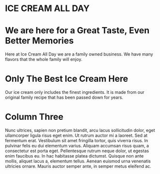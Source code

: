 <!DOCTYPE html>
<html>
<head>
 <title> Ice Cream All Day
  </title>

  <!-- Get Bootstrap from here: http://getbootstrap.com/getting-started/ -->

  <link rel="stylesheet" href="https://maxcdn.bootstrapcdn.com/bootstrap/3.3.7/css/bootstrap.min.css" integrity="sha384-BVYiiSIFeK1dGmJRAkycuHAHRg32OmUcww7on3RYdg4Va+PmSTsz/K68vbdEjh4u" crossorigin="anonymous">
  <link href="https://fonts.googleapis.com/css?family=Amatic+SC|Open+Sans+Condensed:300" rel="stylesheet">
</head>
<body>
  <div class="container">
    <div class="jumbotron text-center">
      <h1> ICE CREAM ALL DAY </h1>
    </div>
  </div>

  <div class="container">
    <div class="row">
      <div class="col-sm-4">
        <h1>We are here for a Great Taste, Even Better Memories </h1>
       Here at Ice Cream All Day we are a family owned business. We have many flavors that the whole family will enjoy.      
     </div>
      <div class="col-sm-4">
        <h1>Only The Best Ice Cream Here </h1>
       Our ice cream only includes the finest ingredients. It is made from our original family recipe that has been passed down for years.       </div>
      <div class="col-sm-4">
        <h1>Column Three</h1>
        Nunc ultrices, sapien non pretium blandit, arcu lacus sollicitudin dolor, eget ullamcorper ligula risus eget enim. Ut rutrum auctor mi a laoreet. Sed at fermentum erat. Vestibulum sit amet fringilla tortor, quis viverra risus. In pulvinar felis eu dui elementum varius. Aliquam accumsan risus quam, a consectetur est porta eget. Pellentesque rutrum neque dolor, ut egestas enim faucibus eu. In hac habitasse platea dictumst. Quisque non ante mollis, aliquet lacus a, elementum tellus. Aenean euismod urna venenatis ultricies ornare. Mauris auctor semper ante, in semper metus eleifend ac.
      </div>
    </div>
  </div>

</body>
</html>
